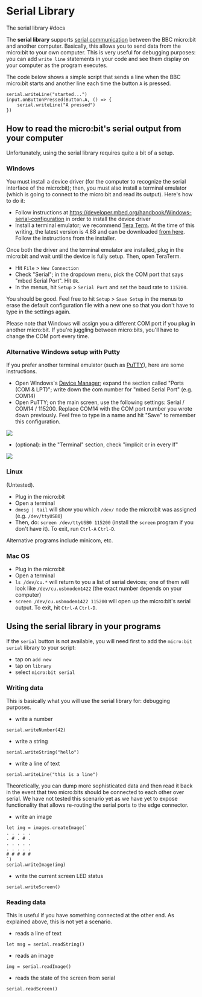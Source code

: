 # Serial Library

The serial library #docs

The **serial library** supports [serial communication](https://en.wikipedia.org/wiki/Serial_port) between the BBC micro:bit and another computer. Basically, this allows you to send data from the micro:bit to your own computer. This is very useful for debugging purposes: you can add `write line` statements in your code and see them display on your computer as the program executes.

The code below shows a simple script that sends a line when the BBC micro:bit starts and another line each time the button ``A`` is pressed.

```
serial.writeLine("started...")
input.onButtonPressed(Button.A, () => {
    serial.writeLine("A pressed")
})
```

## How to read the micro:bit's serial output from your computer

Unfortunately, using the serial library requires quite a bit of a setup.

### Windows

You must install a device driver (for the computer to recognize the serial interface of the micro:bit); then, you must also install a terminal emulator (which is going to connect to the micro:bit and read its output). Here's how to do it:

* Follow instructions at https://developer.mbed.org/handbook/Windows-serial-configuration in order to install the device driver
* Install a terminal emulator; we recommend [Tera Term](https://ttssh2.osdn.jp/index.html.en). At the time of this writing, the latest version is 4.88 and can be downloaded [from here](http://en.osdn.jp/frs/redir.php?m=jaist&f=%2Fttssh2%2F63767%2Fteraterm-4.88.exe). Follow the instructions from the installer.

Once both the driver and the terminal emulator are installed, plug in the micro:bit and wait until the device is fully setup. Then, open TeraTerm.

* Hit `File` > `New Connection`
* Check "Serial"; in the dropdown menu, pick the COM port that says "mbed Serial Port". Hit `Ok`.
* In the menus, hit `Setup` > `Serial Port` and set the baud rate to `115200`.

You should be good. Feel free to hit `Setup` > `Save Setup` in the menus to erase the default configuration file with a new one so that you don't have to type in the settings again.

Please note that Windows will assign you a different COM port if you plug in another micro:bit. If you're juggling between micro:bits, you'll have to change the COM port every time.

### Alternative Windows setup with Putty

If you prefer another terminal emulator (such as [PuTTY](http://www.putty.org/)), here are some instructions.

* Open Windows's [Device Manager](https://windows.microsoft.com/en-us/windows/open-device-manager); expand the section called "Ports (COM & LPT)"; write down the com number for "mbed Serial Port" (e.g. COM14)
* Open PuTTY; on the main screen, use the following settings: Serial / COM14 / 115200. Replace COM14 with the COM port number you wrote down previously. Feel free to type in a name and hit "Save" to remember this configuration.

![](/static/mb/serial-library-0.png)

* (optional): in the "Terminal" section, check "implicit cr in every lf"

![](/static/mb/serial-library-1.png)

### Linux

(Untested).

* Plug in the micro:bit
* Open a terminal
* `dmesg | tail` will show you which `/dev/` node the micro:bit was assigned (e.g. `/dev/ttyUSB0`)
* Then, do: `screen /dev/ttyUSB0 115200` (install the `screen` program if you don't have it). To exit, run `Ctrl-A` `Ctrl-D`.

Alternative programs include minicom, etc.

### Mac OS

* Plug in the micro:bit
* Open a terminal
* `ls /dev/cu.*` will return to you a list of serial devices; one of them will look like `/dev/cu.usbmodem1422` (the exact number depends on your computer)
* `screen /dev/cu.usbmodem1422 115200` will open up the micro:bit's serial output. To exit, hit `Ctrl-A` `Ctrl-D`.

## Using the serial library in your programs

If the ``serial`` button is not available, you will need first to add the ``micro:bit serial`` library to your script:

* tap on `add new`
* tap on `library`
* select `micro:bit serial`

### Writing data

This is basically what you will use the serial library for: debugging purposes.

* write a number

```
serial.writeNumber(42)
```

* write a string

```
serial.writeString("hello")
```

* write a line of text

```
serial.writeLine("this is a line")
```

Theoretically, you can dump more sophisticated data and then read it back in the event that two micro:bits should be connected to each other over serial. We have not tested this scenario yet as we have yet to expose functionality that allows re-routing the serial ports to the edge connector.

* write an image

```
let img = images.createImage(`
. . . . .
. # . # .
. . . . .
. . . . .
# # # # #
`)
serial.writeImage(img)
```

* write the current screen LED status

```
serial.writeScreen()
```

### Reading data

This is useful if you have something connected at the other end. As explained above, this is not yet a scenario.

* reads a line of text

```
let msg = serial.readString()
```

* reads an image

```
img = serial.readImage()
```

* reads the state of the screen from serial

```
serial.readScreen()
```


